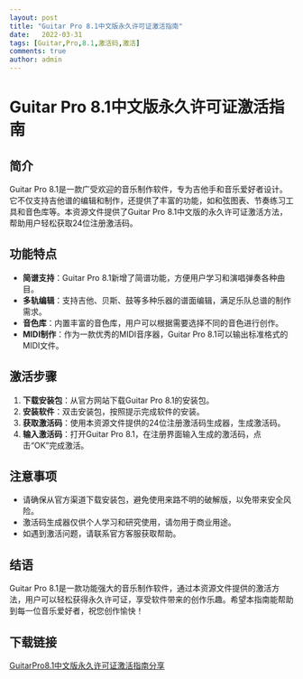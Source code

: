 ```yaml
---
layout: post
title: "Guitar Pro 8.1中文版永久许可证激活指南"
date:   2022-03-31
tags: [Guitar,Pro,8.1,激活码,激活]
comments: true
author: admin
---
```

# Guitar Pro 8.1中文版永久许可证激活指南

## 简介

Guitar Pro 8.1是一款广受欢迎的音乐制作软件，专为吉他手和音乐爱好者设计。它不仅支持吉他谱的编辑和制作，还提供了丰富的功能，如和弦图表、节奏练习工具和音色库等。本资源文件提供了Guitar Pro 8.1中文版的永久许可证激活方法，帮助用户轻松获取24位注册激活码。

## 功能特点

- **简谱支持**：Guitar Pro 8.1新增了简谱功能，方便用户学习和演唱弹奏各种曲目。
- **多轨编辑**：支持吉他、贝斯、鼓等多种乐器的谱面编辑，满足乐队总谱的制作需求。
- **音色库**：内置丰富的音色库，用户可以根据需要选择不同的音色进行创作。
- **MIDI制作**：作为一款优秀的MIDI音序器，Guitar Pro 8.1可以输出标准格式的MIDI文件。

## 激活步骤

1. **下载安装包**：从官方网站下载Guitar Pro 8.1的安装包。
2. **安装软件**：双击安装包，按照提示完成软件的安装。
3. **获取激活码**：使用本资源文件提供的24位注册激活码生成器，生成激活码。
4. **输入激活码**：打开Guitar Pro 8.1，在注册界面输入生成的激活码，点击“OK”完成激活。

## 注意事项

- 请确保从官方渠道下载安装包，避免使用来路不明的破解版，以免带来安全风险。
- 激活码生成器仅供个人学习和研究使用，请勿用于商业用途。
- 如遇到激活问题，请联系官方客服获取帮助。

## 结语

Guitar Pro 8.1是一款功能强大的音乐制作软件，通过本资源文件提供的激活方法，用户可以轻松获得永久许可证，享受软件带来的创作乐趣。希望本指南能帮助到每一位音乐爱好者，祝您创作愉快！

## 下载链接

[GuitarPro8.1中文版永久许可证激活指南分享](https://pan.quark.cn/s/78c1a56f27db)